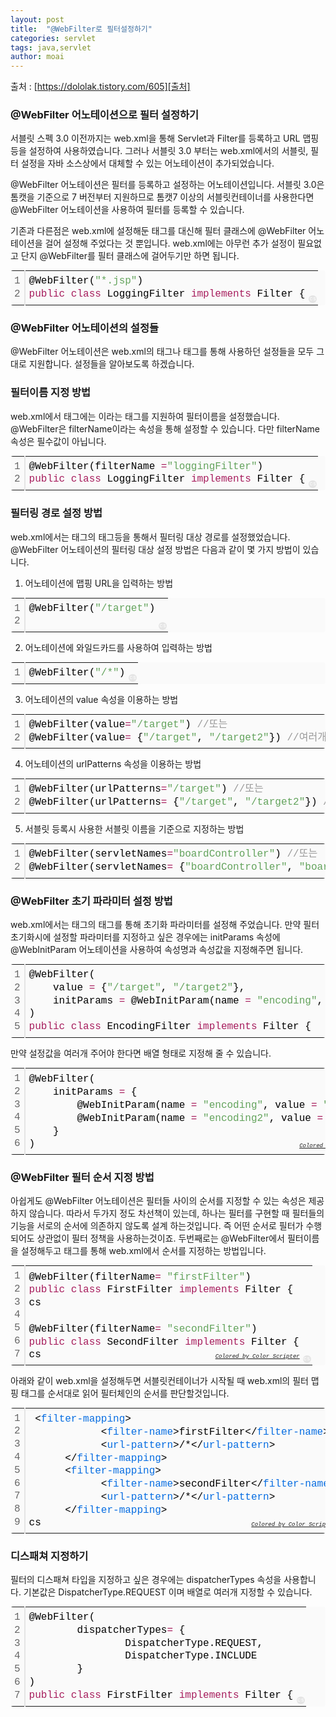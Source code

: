 ```yaml
---
layout: post
title:  "@WebFilter로 필터설정하기"
categories: servlet
tags: java,servlet
author: moai
---
```


출처 : [https://dololak.tistory.com/605][출처]  

### @WebFilter 어노테이션으로 필터 설정하기
서블릿 스펙 3.0 이전까지는 web.xml을 통해 Servlet과 Filter를 등록하고 URL 맵핑등을 설정하여 사용하였습니다. 그러나 서블릿 3.0 부터는 web.xml에서의 서블릿, 필터 설정을 자바 소스상에서 대체할 수 있는 어노테이션이 추가되었습니다.

@WebFilter 어노테이션은 필터를 등록하고 설정하는 어노테이션입니다. 서블릿 3.0은 톰캣을 기준으로 7 버전부터 지원하므로 톰캣7 이상의 서블릿컨테이너를 사용한다면 @WebFilter 어노테이션을 사용하여 필터를 등록할 수 있습니다.

기존과 다른점은 web.xml에 설정해둔 <filter> 태그를 대신해 필터 클래스에 @WebFilter 어노테이션을 걸어 설정해 주었다는 것 뿐입니다. web.xml에는 아무런 추가 설정이 필요없고 단지 @WebFilter를 필터 클래스에 걸어두기만 하면 됩니다.




<div class="colorscripter-code" style="color:#010101;font-family:Consolas, 'Liberation Mono', Menlo, Courier, monospace !important; position:relative !important;overflow:auto"><table class="colorscripter-code-table" style="width:100%;margin:0;padding:0;border:none;background-color:#fafafa;border-radius:4px;" cellspacing="0" cellpadding="0"><tr><td style="padding:6px;border-right:2px solid #e5e5e5"><div style="margin:0;padding:0;word-break:normal;text-align:right;color:#666;font-family:Consolas, 'Liberation Mono', Menlo, Courier, monospace !important;line-height:130%"><div style="line-height:130%">1</div><div style="line-height:130%">2</div></div></td><td style="padding:6px 0;text-align:left"><div style="margin:0;padding:0;color:#010101;font-family:Consolas, 'Liberation Mono', Menlo, Courier, monospace !important;line-height:130%"><div style="padding:0 6px; white-space:pre; line-height:130%">@WebFilter(<span style="color:#63a35c">"*.jsp"</span>)</div><div style="padding:0 6px; white-space:pre; line-height:130%"><span style="color:#a71d5d">public</span>&nbsp;<span style="color:#a71d5d">class</span>&nbsp;LoggingFilter&nbsp;<span style="color:#a71d5d">implements</span>&nbsp;Filter&nbsp;{</div></div></td><td style="vertical-align:bottom;padding:0 2px 4px 0"><a href="http://colorscripter.com/info#e" target="_blank" style="text-decoration:none;color:white"><span style="font-size:9px;word-break:normal;background-color:#e5e5e5;color:white;border-radius:10px;padding:1px">cs</span></a></td></tr></table></div>

### @WebFilter 어노테이션의 설정들
@WebFilter 어노테이션은 web.xml의 <filter>태그나 <filter-mapping> 태그를 통해 사용하던 설정들을 모두 그대로 지원합니다. 설정들을 알아보도록 하겠습니다.


### 필터이름 지정 방법
web.xml에서 <filter> 태그에는 <filter-name> 이라는 태그를 지원하여 필터이름을 설정했습니다. @WebFilter은 filterName이라는 속성을 통해 설정할 수 있습니다. 다만 filterName속성은 필수값이 아닙니다.
<div class="colorscripter-code" style="color:#010101;font-family:Consolas, 'Liberation Mono', Menlo, Courier, monospace !important; position:relative !important;overflow:auto"><table class="colorscripter-code-table" style="margin:0;padding:0;border:none;background-color:#fafafa;border-radius:4px;" cellspacing="0" cellpadding="0"><tr><td style="padding:6px;border-right:2px solid #e5e5e5"><div style="margin:0;padding:0;word-break:normal;text-align:right;color:#666;font-family:Consolas, 'Liberation Mono', Menlo, Courier, monospace !important;line-height:130%"><div style="line-height:130%">1</div><div style="line-height:130%">2</div></div></td><td style="padding:6px 0;text-align:left"><div style="margin:0;padding:0;color:#010101;font-family:Consolas, 'Liberation Mono', Menlo, Courier, monospace !important;line-height:130%"><div style="padding:0 6px; white-space:pre; line-height:130%">@WebFilter(filterName&nbsp;<span style="color:#0086b3"></span><span style="color:#a71d5d">=</span><span style="color:#63a35c">"loggingFilter"</span>)</div><div style="padding:0 6px; white-space:pre; line-height:130%"><span style="color:#a71d5d">public</span>&nbsp;<span style="color:#a71d5d">class</span>&nbsp;LoggingFilter&nbsp;<span style="color:#a71d5d">implements</span>&nbsp;Filter&nbsp;{</div></div></td><td style="vertical-align:bottom;padding:0 2px 4px 0"><a href="http://colorscripter.com/info#e" target="_blank" style="text-decoration:none;color:white"><span style="font-size:9px;word-break:normal;background-color:#e5e5e5;color:white;border-radius:10px;padding:1px">cs</span></a></td></tr></table></div>

### 필터링 경로 설정 방법
web.xml에서는 <filter-mapping> 태그의 <url-pattern> 태그등을 통해서 필터링 대상 경로를 설정했었습니다.  @WebFilter 어노테이션의 필터링 대상 설정 방법은 다음과 같이 몇 가지 방법이 있습니다.

1. 어노테이션에 맵핑 URL을 입력하는 방법
<div class="colorscripter-code" style="color:#010101;font-family:Consolas, 'Liberation Mono', Menlo, Courier, monospace !important; position:relative !important;overflow:auto"><table class="colorscripter-code-table" style="margin:0;padding:0;border:none;background-color:#fafafa;border-radius:4px;" cellspacing="0" cellpadding="0"><tr><td style="padding:6px;border-right:2px solid #e5e5e5"><div style="margin:0;padding:0;word-break:normal;text-align:right;color:#666;font-family:Consolas, 'Liberation Mono', Menlo, Courier, monospace !important;line-height:130%"><div style="line-height:130%">1</div><div style="line-height:130%">2</div></div></td><td style="padding:6px 0;text-align:left"><div style="margin:0;padding:0;color:#010101;font-family:Consolas, 'Liberation Mono', Menlo, Courier, monospace !important;line-height:130%"><div style="padding:0 6px; white-space:pre; line-height:130%">@WebFilter(<span style="color:#63a35c">"/target"</span>)</div><div style="padding:0 6px; white-space:pre; line-height:130%">&nbsp;</div></div></td><td style="vertical-align:bottom;padding:0 2px 4px 0"><a href="http://colorscripter.com/info#e" target="_blank" style="text-decoration:none;color:white"><span style="font-size:9px;word-break:normal;background-color:#e5e5e5;color:white;border-radius:10px;padding:1px">cs</span></a></td></tr></table></div>

2. 어노테이션에 와일드카드를 사용하여 입력하는 방법
<div class="colorscripter-code" style="color:#010101;font-family:Consolas, 'Liberation Mono', Menlo, Courier, monospace !important; position:relative !important;overflow:auto"><table class="colorscripter-code-table" style="margin:0;padding:0;border:none;background-color:#fafafa;border-radius:4px;" cellspacing="0" cellpadding="0"><tr><td style="padding:6px;border-right:2px solid #e5e5e5"><div style="margin:0;padding:0;word-break:normal;text-align:right;color:#666;font-family:Consolas, 'Liberation Mono', Menlo, Courier, monospace !important;line-height:130%"><div style="line-height:130%">1</div></div></td><td style="padding:6px 0;text-align:left"><div style="margin:0;padding:0;color:#010101;font-family:Consolas, 'Liberation Mono', Menlo, Courier, monospace !important;line-height:130%"><div style="padding:0 6px; white-space:pre; line-height:130%">@WebFilter(<span style="color:#63a35c">"/*"</span>)</div></div></td><td style="vertical-align:bottom;padding:0 2px 4px 0"><a href="http://colorscripter.com/info#e" target="_blank" style="text-decoration:none;color:white"><span style="font-size:9px;word-break:normal;background-color:#e5e5e5;color:white;border-radius:10px;padding:1px">cs</span></a></td></tr></table></div>

3. 어노테이션의 value 속성을 이용하는 방법
<div class="colorscripter-code" style="color:#010101;font-family:Consolas, 'Liberation Mono', Menlo, Courier, monospace !important; position:relative !important;overflow:auto"><table class="colorscripter-code-table" style="margin:0;padding:0;border:none;background-color:#fafafa;border-radius:4px;" cellspacing="0" cellpadding="0"><tr><td style="padding:6px;border-right:2px solid #e5e5e5"><div style="margin:0;padding:0;word-break:normal;text-align:right;color:#666;font-family:Consolas, 'Liberation Mono', Menlo, Courier, monospace !important;line-height:130%"><div style="line-height:130%">1</div><div style="line-height:130%">2</div></div></td><td style="padding:6px 0;text-align:left"><div style="margin:0;padding:0;color:#010101;font-family:Consolas, 'Liberation Mono', Menlo, Courier, monospace !important;line-height:130%"><div style="padding:0 6px; white-space:pre; line-height:130%">@WebFilter(value<span style="color:#0086b3"></span><span style="color:#a71d5d">=</span><span style="color:#63a35c">"/target"</span>)&nbsp;<span style="color:#999999">//또는</span></div><div style="padding:0 6px; white-space:pre; line-height:130%">@WebFilter(value<span style="color:#0086b3"></span><span style="color:#a71d5d">=</span>&nbsp;{<span style="color:#63a35c">"/target"</span>,&nbsp;<span style="color:#63a35c">"/target2"</span>})&nbsp;<span style="color:#999999">//여러개&nbsp;등록시에</span></div></div></td><td style="vertical-align:bottom;padding:0 2px 4px 0"><a href="http://colorscripter.com/info#e" target="_blank" style="text-decoration:none;color:white"><span style="font-size:9px;word-break:normal;background-color:#e5e5e5;color:white;border-radius:10px;padding:1px">cs</span></a></td></tr></table></div>

4. 어노테이션의 urlPatterns 속성을 이용하는 방법
<div class="colorscripter-code" style="color:#010101;font-family:Consolas, 'Liberation Mono', Menlo, Courier, monospace !important; position:relative !important;overflow:auto"><table class="colorscripter-code-table" style="margin:0;padding:0;border:none;background-color:#fafafa;border-radius:4px;" cellspacing="0" cellpadding="0"><tr><td style="padding:6px;border-right:2px solid #e5e5e5"><div style="margin:0;padding:0;word-break:normal;text-align:right;color:#666;font-family:Consolas, 'Liberation Mono', Menlo, Courier, monospace !important;line-height:130%"><div style="line-height:130%">1</div><div style="line-height:130%">2</div></div></td><td style="padding:6px 0;text-align:left"><div style="margin:0;padding:0;color:#010101;font-family:Consolas, 'Liberation Mono', Menlo, Courier, monospace !important;line-height:130%"><div style="padding:0 6px; white-space:pre; line-height:130%">@WebFilter(urlPatterns<span style="color:#0086b3"></span><span style="color:#a71d5d">=</span><span style="color:#63a35c">"/target"</span>)&nbsp;<span style="color:#999999">//또는</span></div><div style="padding:0 6px; white-space:pre; line-height:130%">@WebFilter(urlPatterns<span style="color:#0086b3"></span><span style="color:#a71d5d">=</span>&nbsp;{<span style="color:#63a35c">"/target"</span>,&nbsp;<span style="color:#63a35c">"/target2"</span>})&nbsp;<span style="color:#999999">//여러개&nbsp;등록시에</span></div></div></td><td style="vertical-align:bottom;padding:0 2px 4px 0"><a href="http://colorscripter.com/info#e" target="_blank" style="text-decoration:none;color:white"><span style="font-size:9px;word-break:normal;background-color:#e5e5e5;color:white;border-radius:10px;padding:1px">cs</span></a></td></tr></table></div>

5. 서블릿 등록시 사용한 서블릿 이름을 기준으로 지정하는 방법
<div class="colorscripter-code" style="color:#010101;font-family:Consolas, 'Liberation Mono', Menlo, Courier, monospace !important; position:relative !important;overflow:auto"><table class="colorscripter-code-table" style="margin:0;padding:0;border:none;background-color:#fafafa;border-radius:4px;" cellspacing="0" cellpadding="0"><tr><td style="padding:6px;border-right:2px solid #e5e5e5"><div style="margin:0;padding:0;word-break:normal;text-align:right;color:#666;font-family:Consolas, 'Liberation Mono', Menlo, Courier, monospace !important;line-height:130%"><div style="line-height:130%">1</div><div style="line-height:130%">2</div></div></td><td style="padding:6px 0;text-align:left"><div style="margin:0;padding:0;color:#010101;font-family:Consolas, 'Liberation Mono', Menlo, Courier, monospace !important;line-height:130%"><div style="padding:0 6px; white-space:pre; line-height:130%">@WebFilter(servletNames<span style="color:#0086b3"></span><span style="color:#a71d5d">=</span><span style="color:#63a35c">"boardController"</span>)&nbsp;<span style="color:#999999">//또는</span></div><div style="padding:0 6px; white-space:pre; line-height:130%">@WebFilter(servletNames<span style="color:#0086b3"></span><span style="color:#a71d5d">=</span>&nbsp;{<span style="color:#63a35c">"boardController"</span>,&nbsp;<span style="color:#63a35c">"boardController2"</span>})&nbsp;<span style="color:#999999">//여러개&nbsp;등록시에</span></div></div></td><td style="vertical-align:bottom;padding:0 2px 4px 0"><a href="http://colorscripter.com/info#e" target="_blank" style="text-decoration:none;color:white"><span style="font-size:9px;word-break:normal;background-color:#e5e5e5;color:white;border-radius:10px;padding:1px">cs</span></a></td></tr></table></div>

### @WebFilter 초기 파라미터 설정 방법
web.xml에서는 <filter> 태그의 <init-param> 태그를 통해  초기화 파라미터를 설정해 주었습니다. 만약 필터 초기화시에 설정할 파라미터를 지정하고 싶은 경우에는 initParams 속성에 @WebInitParam 어노테이션을 사용하여 속성명과 속성값을 지정해주면 됩니다.
<div class="colorscripter-code" style="color:#010101;font-family:Consolas, 'Liberation Mono', Menlo, Courier, monospace !important; position:relative !important;overflow:auto"><table class="colorscripter-code-table" style="margin:0;padding:0;border:none;background-color:#fafafa;border-radius:4px;" cellspacing="0" cellpadding="0"><tr><td style="padding:6px;border-right:2px solid #e5e5e5"><div style="margin:0;padding:0;word-break:normal;text-align:right;color:#666;font-family:Consolas, 'Liberation Mono', Menlo, Courier, monospace !important;line-height:130%"><div style="line-height:130%">1</div><div style="line-height:130%">2</div><div style="line-height:130%">3</div><div style="line-height:130%">4</div><div style="line-height:130%">5</div></div></td><td style="padding:6px 0;text-align:left"><div style="margin:0;padding:0;color:#010101;font-family:Consolas, 'Liberation Mono', Menlo, Courier, monospace !important;line-height:130%"><div style="padding:0 6px; white-space:pre; line-height:130%">@WebFilter(</div><div style="padding:0 6px; white-space:pre; line-height:130%">&nbsp;&nbsp;&nbsp;&nbsp;value&nbsp;<span style="color:#0086b3"></span><span style="color:#a71d5d">=</span>&nbsp;{<span style="color:#63a35c">"/target"</span>,&nbsp;<span style="color:#63a35c">"/target2"</span>},</div><div style="padding:0 6px; white-space:pre; line-height:130%">&nbsp;&nbsp;&nbsp;&nbsp;initParams&nbsp;<span style="color:#0086b3"></span><span style="color:#a71d5d">=</span>&nbsp;@WebInitParam(name&nbsp;<span style="color:#0086b3"></span><span style="color:#a71d5d">=</span>&nbsp;<span style="color:#63a35c">"encoding"</span>,&nbsp;value&nbsp;<span style="color:#0086b3"></span><span style="color:#a71d5d">=</span>&nbsp;<span style="color:#63a35c">"UTF-8"</span>)</div><div style="padding:0 6px; white-space:pre; line-height:130%">)</div><div style="padding:0 6px; white-space:pre; line-height:130%"><span style="color:#a71d5d">public</span>&nbsp;<span style="color:#a71d5d">class</span>&nbsp;EncodingFilter&nbsp;<span style="color:#a71d5d">implements</span>&nbsp;Filter&nbsp;{</div></div></td><td style="vertical-align:bottom;padding:0 2px 4px 0"><a href="http://colorscripter.com/info#e" target="_blank" style="text-decoration:none;color:white"><span style="font-size:9px;word-break:normal;background-color:#e5e5e5;color:white;border-radius:10px;padding:1px">cs</span></a></td></tr></table></div>

만약 설정값을 여러개 주어야 한다면 배열 형태로 지정해 줄 수 있습니다.
<div class="colorscripter-code" style="color:#010101;font-family:Consolas, 'Liberation Mono', Menlo, Courier, monospace !important; position:relative !important;overflow:auto"><table class="colorscripter-code-table" style="margin:0;padding:0;border:none;background-color:#fafafa;border-radius:4px;" cellspacing="0" cellpadding="0"><tr><td style="padding:6px;border-right:2px solid #e5e5e5"><div style="margin:0;padding:0;word-break:normal;text-align:right;color:#666;font-family:Consolas, 'Liberation Mono', Menlo, Courier, monospace !important;line-height:130%"><div style="line-height:130%">1</div><div style="line-height:130%">2</div><div style="line-height:130%">3</div><div style="line-height:130%">4</div><div style="line-height:130%">5</div><div style="line-height:130%">6</div></div></td><td style="padding:6px 0;text-align:left"><div style="margin:0;padding:0;color:#010101;font-family:Consolas, 'Liberation Mono', Menlo, Courier, monospace !important;line-height:130%"><div style="padding:0 6px; white-space:pre; line-height:130%">@WebFilter(</div><div style="padding:0 6px; white-space:pre; line-height:130%">&nbsp;&nbsp;&nbsp;&nbsp;initParams&nbsp;<span style="color:#0086b3"></span><span style="color:#a71d5d">=</span>&nbsp;{</div><div style="padding:0 6px; white-space:pre; line-height:130%">&nbsp;&nbsp;&nbsp;&nbsp;&nbsp;&nbsp;&nbsp;&nbsp;@WebInitParam(name&nbsp;<span style="color:#0086b3"></span><span style="color:#a71d5d">=</span>&nbsp;<span style="color:#63a35c">"encoding"</span>,&nbsp;value&nbsp;<span style="color:#0086b3"></span><span style="color:#a71d5d">=</span>&nbsp;<span style="color:#63a35c">"UTF-8"</span>),</div><div style="padding:0 6px; white-space:pre; line-height:130%">&nbsp;&nbsp;&nbsp;&nbsp;&nbsp;&nbsp;&nbsp;&nbsp;@WebInitParam(name&nbsp;<span style="color:#0086b3"></span><span style="color:#a71d5d">=</span>&nbsp;<span style="color:#63a35c">"encoding2"</span>,&nbsp;value&nbsp;<span style="color:#0086b3"></span><span style="color:#a71d5d">=</span>&nbsp;<span style="color:#63a35c">"EUC-KR"</span>)</div><div style="padding:0 6px; white-space:pre; line-height:130%">&nbsp;&nbsp;&nbsp;&nbsp;}</div><div style="padding:0 6px; white-space:pre; line-height:130%">)</div></div><div style="text-align:right;margin-top:-13px;margin-right:5px;font-size:9px;font-style:italic"><a href="http://colorscripter.com/info#e" target="_blank" style="color:#e5e5e5text-decoration:none">Colored by Color Scripter</a></div></td><td style="vertical-align:bottom;padding:0 2px 4px 0"><span style="font-size:9px;word-break:normal;background-color:#e5e5e5;color:white;border-radius:10px;padding:1px">cs</span></td></tr></table></div>

### @WebFilter 필터 순서 지정 방법
아쉽게도 @WebFilter 어노테이션은 필터들 사이의 순서를 지정할 수 있는 속성은 제공하지 않습니다. 따라서 두가지 정도 차선책이 있는데, 하나는 필터를 구현할 때 필터들의 기능을 서로의 순서에 의존하지 않도록 설계 하는것입니다. 즉 어떤 순서로 필터가 수행되어도 상관없이 필터 정책을 사용하는것이죠. 두번째로는 @WebFilter에서 필터이름을 설정해두고 <filter-mapping> 태그를 통해 web.xml에서 순서를 지정하는 방법입니다.
<div class="colorscripter-code" style="color:#010101;font-family:Consolas, 'Liberation Mono', Menlo, Courier, monospace !important; position:relative !important;overflow:auto"><table class="colorscripter-code-table" style="margin:0;padding:0;border:none;background-color:#fafafa;border-radius:4px;" cellspacing="0" cellpadding="0"><tr><td style="padding:6px;border-right:2px solid #e5e5e5"><div style="margin:0;padding:0;word-break:normal;text-align:right;color:#666;font-family:Consolas, 'Liberation Mono', Menlo, Courier, monospace !important;line-height:130%"><div style="line-height:130%">1</div><div style="line-height:130%">2</div><div style="line-height:130%">3</div><div style="line-height:130%">4</div><div style="line-height:130%">5</div><div style="line-height:130%">6</div><div style="line-height:130%">7</div></div></td><td style="padding:6px 0;text-align:left"><div style="margin:0;padding:0;color:#010101;font-family:Consolas, 'Liberation Mono', Menlo, Courier, monospace !important;line-height:130%"><div style="padding:0 6px; white-space:pre; line-height:130%">@WebFilter(filterName<span style="color:#0086b3"></span><span style="color:#a71d5d">=</span>&nbsp;<span style="color:#63a35c">"firstFilter"</span>)</div><div style="padding:0 6px; white-space:pre; line-height:130%"><span style="color:#a71d5d">public</span>&nbsp;<span style="color:#a71d5d">class</span>&nbsp;FirstFilter&nbsp;<span style="color:#a71d5d">implements</span>&nbsp;Filter&nbsp;{</div><div style="padding:0 6px; white-space:pre; line-height:130%">cs</div><div style="padding:0 6px; white-space:pre; line-height:130%">&nbsp;</div><div style="padding:0 6px; white-space:pre; line-height:130%">@WebFilter(filterName<span style="color:#0086b3"></span><span style="color:#a71d5d">=</span>&nbsp;<span style="color:#63a35c">"secondFilter"</span>)</div><div style="padding:0 6px; white-space:pre; line-height:130%"><span style="color:#a71d5d">public</span>&nbsp;<span style="color:#a71d5d">class</span>&nbsp;SecondFilter&nbsp;<span style="color:#a71d5d">implements</span>&nbsp;Filter&nbsp;{</div><div style="padding:0 6px; white-space:pre; line-height:130%">cs</div></div><div style="text-align:right;margin-top:-13px;margin-right:5px;font-size:9px;font-style:italic"><a href="http://colorscripter.com/info#e" target="_blank" style="color:#e5e5e5text-decoration:none">Colored by Color Scripter</a></div></td><td style="vertical-align:bottom;padding:0 2px 4px 0"><a href="http://colorscripter.com/info#e" target="_blank" style="text-decoration:none;color:white"><span style="font-size:9px;word-break:normal;background-color:#e5e5e5;color:white;border-radius:10px;padding:1px">cs</span></a></td></tr></table></div>


아래와 같이 web.xml을 설정해두면 서블릿컨테이너가 시작될 때 web.xml의 필터 맵핑 태그를 순서대로 읽어 필터체인의 순서를 판단할것입니다.
<div class="colorscripter-code" style="color:#010101;font-family:Consolas, 'Liberation Mono', Menlo, Courier, monospace !important; position:relative !important;overflow:auto"><table class="colorscripter-code-table" style="margin:0;padding:0;border:none;background-color:#fafafa;border-radius:4px;" cellspacing="0" cellpadding="0"><tr><td style="padding:6px;border-right:2px solid #e5e5e5"><div style="margin:0;padding:0;word-break:normal;text-align:right;color:#666;font-family:Consolas, 'Liberation Mono', Menlo, Courier, monospace !important;line-height:130%"><div style="line-height:130%">1</div><div style="line-height:130%">2</div><div style="line-height:130%">3</div><div style="line-height:130%">4</div><div style="line-height:130%">5</div><div style="line-height:130%">6</div><div style="line-height:130%">7</div><div style="line-height:130%">8</div><div style="line-height:130%">9</div></div></td><td style="padding:6px 0;text-align:left"><div style="margin:0;padding:0;color:#010101;font-family:Consolas, 'Liberation Mono', Menlo, Courier, monospace !important;line-height:130%"><div style="padding:0 6px; white-space:pre; line-height:130%">&nbsp;<span style="color:#010101">&lt;</span><span style="color:#066de2">filter-mapping</span><span style="color:#010101">&gt;</span></div><div style="padding:0 6px; white-space:pre; line-height:130%">&nbsp;&nbsp;&nbsp;&nbsp;&nbsp;&nbsp;&nbsp;&nbsp;&nbsp;&nbsp;&nbsp;&nbsp;<span style="color:#010101">&lt;</span><span style="color:#066de2">filter-name</span><span style="color:#010101">&gt;</span>firstFilter<span style="color:#010101">&lt;</span><span style="color:#010101">/</span><span style="color:#066de2">filter-name</span><span style="color:#010101">&gt;</span></div><div style="padding:0 6px; white-space:pre; line-height:130%">&nbsp;&nbsp;&nbsp;&nbsp;&nbsp;&nbsp;&nbsp;&nbsp;&nbsp;&nbsp;&nbsp;&nbsp;<span style="color:#010101">&lt;</span><span style="color:#066de2">url-pattern</span><span style="color:#010101">&gt;</span>/*<span style="color:#010101">&lt;</span><span style="color:#010101">/</span><span style="color:#066de2">url-pattern</span><span style="color:#010101">&gt;</span></div><div style="padding:0 6px; white-space:pre; line-height:130%">&nbsp;&nbsp;&nbsp;&nbsp;&nbsp;&nbsp;<span style="color:#010101">&lt;</span><span style="color:#010101">/</span><span style="color:#066de2">filter-mapping</span><span style="color:#010101">&gt;</span></div><div style="padding:0 6px; white-space:pre; line-height:130%">&nbsp;&nbsp;&nbsp;&nbsp;&nbsp;&nbsp;<span style="color:#010101">&lt;</span><span style="color:#066de2">filter-mapping</span><span style="color:#010101">&gt;</span></div><div style="padding:0 6px; white-space:pre; line-height:130%">&nbsp;&nbsp;&nbsp;&nbsp;&nbsp;&nbsp;&nbsp;&nbsp;&nbsp;&nbsp;&nbsp;&nbsp;<span style="color:#010101">&lt;</span><span style="color:#066de2">filter-name</span><span style="color:#010101">&gt;</span>secondFilter<span style="color:#010101">&lt;</span><span style="color:#010101">/</span><span style="color:#066de2">filter-name</span><span style="color:#010101">&gt;</span></div><div style="padding:0 6px; white-space:pre; line-height:130%">&nbsp;&nbsp;&nbsp;&nbsp;&nbsp;&nbsp;&nbsp;&nbsp;&nbsp;&nbsp;&nbsp;&nbsp;<span style="color:#010101">&lt;</span><span style="color:#066de2">url-pattern</span><span style="color:#010101">&gt;</span>/*<span style="color:#010101">&lt;</span><span style="color:#010101">/</span><span style="color:#066de2">url-pattern</span><span style="color:#010101">&gt;</span></div><div style="padding:0 6px; white-space:pre; line-height:130%">&nbsp;&nbsp;&nbsp;&nbsp;&nbsp;&nbsp;<span style="color:#010101">&lt;</span><span style="color:#010101">/</span><span style="color:#066de2">filter-mapping</span><span style="color:#010101">&gt;</span></div><div style="padding:0 6px; white-space:pre; line-height:130%">cs</div></div><div style="text-align:right;margin-top:-13px;margin-right:5px;font-size:9px;font-style:italic"><a href="http://colorscripter.com/info#e" target="_blank" style="color:#e5e5e5text-decoration:none">Colored by Color Scripter</a></div></td><td style="vertical-align:bottom;padding:0 2px 4px 0"><a href="http://colorscripter.com/info#e" target="_blank" style="text-decoration:none;color:white"><span style="font-size:9px;word-break:normal;background-color:#e5e5e5;color:white;border-radius:10px;padding:1px">cs</span></a></td></tr></table></div>

### 디스패쳐 지정하기
필터의 디스패쳐 타입을 지정하고 싶은 경우에는 dispatcherTypes 속성을 사용합니다. 기본값은 DispatcherType.REQUEST 이며 배열로 여러개 지정할 수 있습니다.
<div class="colorscripter-code" style="color:#010101;font-family:Consolas, 'Liberation Mono', Menlo, Courier, monospace !important; position:relative !important;overflow:auto"><table class="colorscripter-code-table" style="margin:0;padding:0;border:none;background-color:#fafafa;border-radius:4px;" cellspacing="0" cellpadding="0"><tr><td style="padding:6px;border-right:2px solid #e5e5e5"><div style="margin:0;padding:0;word-break:normal;text-align:right;color:#666;font-family:Consolas, 'Liberation Mono', Menlo, Courier, monospace !important;line-height:130%"><div style="line-height:130%">1</div><div style="line-height:130%">2</div><div style="line-height:130%">3</div><div style="line-height:130%">4</div><div style="line-height:130%">5</div><div style="line-height:130%">6</div><div style="line-height:130%">7</div></div></td><td style="padding:6px 0;text-align:left"><div style="margin:0;padding:0;color:#010101;font-family:Consolas, 'Liberation Mono', Menlo, Courier, monospace !important;line-height:130%"><div style="padding:0 6px; white-space:pre; line-height:130%">@WebFilter(</div><div style="padding:0 6px; white-space:pre; line-height:130%">&nbsp;&nbsp;&nbsp;&nbsp;&nbsp;&nbsp;&nbsp;&nbsp;dispatcherTypes<span style="color:#0086b3"></span><span style="color:#a71d5d">=</span>&nbsp;{</div><div style="padding:0 6px; white-space:pre; line-height:130%">&nbsp;&nbsp;&nbsp;&nbsp;&nbsp;&nbsp;&nbsp;&nbsp;&nbsp;&nbsp;&nbsp;&nbsp;&nbsp;&nbsp;&nbsp;&nbsp;DispatcherType.REQUEST,</div><div style="padding:0 6px; white-space:pre; line-height:130%">&nbsp;&nbsp;&nbsp;&nbsp;&nbsp;&nbsp;&nbsp;&nbsp;&nbsp;&nbsp;&nbsp;&nbsp;&nbsp;&nbsp;&nbsp;&nbsp;DispatcherType.INCLUDE</div><div style="padding:0 6px; white-space:pre; line-height:130%">&nbsp;&nbsp;&nbsp;&nbsp;&nbsp;&nbsp;&nbsp;&nbsp;}</div><div style="padding:0 6px; white-space:pre; line-height:130%">)</div><div style="padding:0 6px; white-space:pre; line-height:130%"><span style="color:#a71d5d">public</span>&nbsp;<span style="color:#a71d5d">class</span>&nbsp;FirstFilter&nbsp;<span style="color:#a71d5d">implements</span>&nbsp;Filter&nbsp;{</div></div></td><td style="vertical-align:bottom;padding:0 2px 4px 0"><a href="http://colorscripter.com/info#e" target="_blank" style="text-decoration:none;color:white"><span style="font-size:9px;word-break:normal;background-color:#e5e5e5;color:white;border-radius:10px;padding:1px">cs</span></a></td></tr></table></div>

[출처]: https://dololak.tistory.com/605